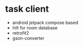 # task client
- android jetpack compose based
- hilt for room database
- retrofit2 
- gson-converter

